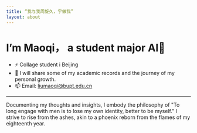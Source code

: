 ```yaml
---
title: “我与我周旋久，宁做我”
layout: about
---
```



# I’m Maoqi， a student major AI🚀

- ⚡ Collage student i Beijing
- 🔭 I will share some of my academic records and the journey of my personal growth.
- 📫 Email: [liumaoqi@bupt.edu.cn](mailto:liumaoqi@bupt.edu.cn)


---

Documenting my thoughts and insights, I embody the philosophy of "To long engage with men is to lose my own identity, better to be myself." I strive to rise from the ashes, akin to a phoenix reborn from the flames of my eighteenth year.